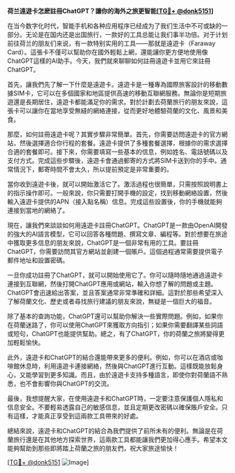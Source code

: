 **荷兰遠遊卡怎麽註冊ChatGPT？讓你的海外之旅更智能[[TG💪+ @donk5151](https://t.me/s/donk5151)]**

在当今数字化时代，智能手机和各种应用程序已经成为了我们生活中不可或缺的一部分。无论是在国内还是出国旅行，一款好的工具总能让我们事半功倍。对于计划前往荷兰的朋友们来说，有一款特别实用的工具——那就是遠遊卡（Faraway Card）。這張卡不僅可以幫助你在國外輕鬆上網，還能讓你更方便地使用像ChatGPT這樣的AI助手。今天，我們就來聊聊如何註冊遠遊卡並用它來註冊ChatGPT。

首先，讓我們先了解一下什麼是遠遊卡。遠遊卡是一種專為國際旅客設計的移動數據SIM卡，它可以在多個國家和地區提供高速的移動互聯網服務。無論你是短期旅遊還是長期居住，遠遊卡都能滿足你的需求。對於計劃去荷蘭旅行的朋友來說，這張卡可以讓你在當地享受無縫的網絡連接，從而更好地體驗荷蘭的文化、風景和美食。

那麼，如何註冊遠遊卡呢？其實步驟非常簡單。首先，你需要訪問遠遊卡的官方網站，然後選擇適合你行程的套餐。遠遊卡提供了多種套餐選擇，根據你的需求選擇合適的套餐即可。接下來，你需要填寫一些基本的信息，例如姓名、電話號碼以及支付方式。完成這些步驟後，遠遊卡會通過郵寄的方式將SIM卡送到你的手中。通常情況下，郵寄時間不會太久，所以提前預定是非常重要的。

當你收到遠遊卡後，就可以開始激活它了。激活過程也很簡單，只需按照說明書上的指示操作即可。一般來說，你只需要打開手機的設定，找到移動網絡設置，然後輸入遠遊卡提供的APN（接入點名稱）信息。完成這些設置後，你的手機就能夠連接到當地的網絡了。

現在，讓我們來談談如何用遠遊卡註冊ChatGPT。ChatGPT是一款由OpenAI開發的強大的AI語言模型，它可以回答各種問題、撰寫文章、編程等。對於想要在旅途中獲取更多信息的朋友來說，ChatGPT是一個非常有用的工具。要註冊ChatGPT，你需要訪問其官方網站並創建一個賬戶。這個過程通常需要提供電子郵件地址和設置密碼。

一旦你成功註冊了ChatGPT，就可以開始使用它了。你可以隨時隨地通過遠遊卡連接到互聯網，然後打開ChatGPT應用或網站，輸入你想了解的問題或主題。ChatGPT會迅速給出答案，並且答案通常非常準確和詳細。這對於那些希望深入了解荷蘭文化、歷史或者尋找旅行建議的朋友來說，無疑是一個巨大的福音。

除了基本的查詢功能，ChatGPT還可以幫助你解決一些實際問題。例如，如果你在荷蘭迷路了，你可以使用ChatGPT來獲取方向指引；如果你需要翻譯某些詞語或短句，ChatGPT也能提供幫助。總之，有了ChatGPT，你的荷蘭之旅將變得更加輕鬆愉快。

此外，遠遊卡和ChatGPT的結合還能帶來更多的便利。例如，你可以在酒店或咖啡館休息時，利用遠遊卡連接網絡，然後與ChatGPT進行互動。這樣既能放鬆身心，又能學習到更多知識。而且，由於遠遊卡支持多種語言，即使你對荷蘭語不熟悉，也不會影響你與ChatGPT的交流。

最後，我想提醒大家，在使用遠遊卡和ChatGPT時，一定要注意保護個人隱私和信息安全。不要輕易透露自己的敏感信息，並且定期更改密碼以確保賬戶安全。只有這樣，才能真正享受到這兩款工具帶來的好處。

總結來說，遠遊卡和ChatGPT的結合為我們提供了前所未有的便利。無論是在荷蘭旅行還是在其他地方探索世界，這兩款工具都能讓我們更加得心應手。希望本文能夠幫助到那些即將踏上荷蘭之旅的朋友們，祝大家旅途愉快！

[[TG💪+ @donk5151](https://t.me/s/donk5151) ![Image](https://i.postimg.cc/rwNCRYN7/Snipaste-2025-04-30-17-27-05.png)]
